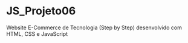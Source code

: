 # JS_Projeto06
Website E-Commerce de Tecnologia (Step by Step) desenvolvido com HTML, CSS e JavaScript

